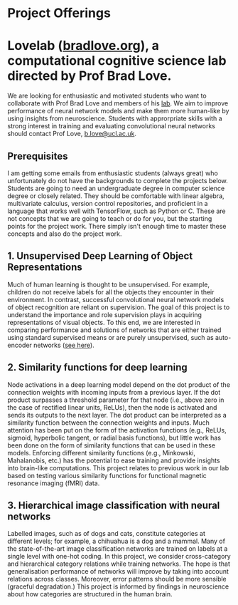 # Project Offerings

# Lovelab ([bradlove.org](http://bradlove.org)), a computational cognitive science lab directed by Prof Brad Love.


We are looking for enthusiastic and motivated students who want to collaborate with Prof Brad Love and members of his [lab](http://bradlove.org). We aim to improve performance of neural network models and make them more human-like by using insights from neuroscience. Students with approrpriate skills with a strong interest in training and evaluating convolutional neural networks should contact Prof Love, b.love@ucl.ac.uk.

## Prerequisites

I am getting some emails from enthusiastic students (always great) who unfortunately do not have the backgrounds to complete the projects below. Students are going to need an undergraduate degree in computer science degree or closely related. They should be comfortable with linear algebra, multivariate calculus, version control repositories, and proficient in a language that works well with TensorFlow, such as Python or C. These are not concepts that we are going to teach or do for you, but the starting points for the project work. There simply isn't enough time to master these concepts and also do the project work.

## 1. Unsupervised Deep Learning of Object Representations

Much of human learning is thought to be unsupervised. For example, children do not receive labels for all the objects they encounter in their environment. In contrast, successful convolutional neural network models of object recognition are reliant on supervision. The goal of this project is to understand the importance and role supervision plays in acquiring representations of visual objects. To this end, we are interested in comparing performance and solutions of networks that are either trained using standard supervised means or are purely unsupervised, such as auto-encoder networks ([see here](https://steemit.com/deeplearning/@eneismijmich/unsupervised-deep-learning-models-used-in-computer-vision)).

## 2. Similarity functions for deep learning

Node activations in a deep learning model depend on the dot product of the connection weights with incoming inputs from a previous layer. If the dot product surpasses a threshold parameter for that node (i.e., above zero in the case of rectified linear units, ReLUs), then the node is activated and sends its outputs to the next layer. The dot product can be interpreted as a similarity function between the connection weights and inputs. Much attention has been put on the form of the activation functions (e.g., ReLUs, sigmoid, hyperbolic tangent, or radial basis functions), but little work has been done on the form of similarity functions that can be used in these models. Enforcing different similarity functions (e.g., Minkowski, Mahalanobis, etc.) has the potential to ease training and provide insights into brain-like computations. This project relates to previous work in our lab based on testing various similarity functions for functional magnetic resonance imaging (fMRI) data.

## 3. Hierarchical image classification with neural networks

Labelled images, such as of dogs and cats, constitute categories at different levels; for example, a chihuahua is a dog and a mammal. Many of the state-of-the-art image classification networks are trained on labels at a single level with one-hot coding. In this project, we consider cross-category and hierarchical category relations while training networks. The hope is that generalisation performance of networks will improve by taking into account relations across classes. Moreover, error patterns should be more sensible (graceful degradation.) This project is informed by findings in neuroscience about how categories are structured in the human brain.

